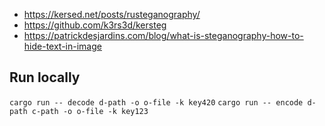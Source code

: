 - https://kersed.net/posts/rusteganography/
- https://github.com/k3rs3d/kersteg
- https://patrickdesjardins.com/blog/what-is-steganography-how-to-hide-text-in-image

## Run locally

```cargo run -- decode d-path -o o-file -k key420```
```cargo run -- encode d-path c-path -o o-file -k key123```
